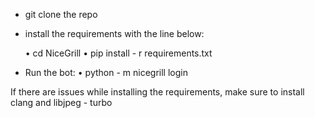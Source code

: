 - git clone the repo

- install the requirements with the line below:

    • cd NiceGrill
    • pip install - r requirements.txt

- Run the bot:
    • python - m nicegrill login

If there are issues while installing the requirements, make sure to install clang and libjpeg - turbo
